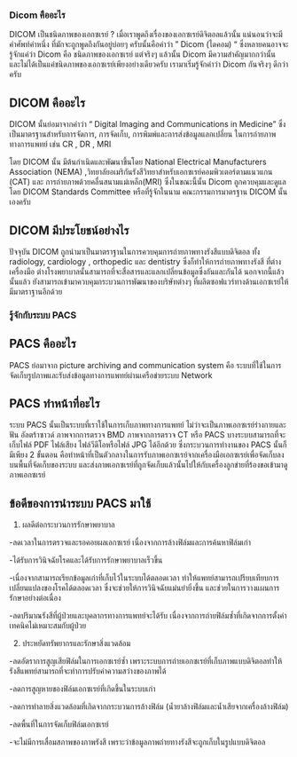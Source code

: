 ### Dicom คืออะไร

DICOM  เป็นชนิดภาพของเอกซเรย์ ?
เมื่อเราพูดถึงเรื่องของเอกซเรย์ดิจิตอลแล้วนั้น แน่นอนว่าจะมีคำศัพท์คำหนึ่ง
ที่มักจะถูกพูดถึงกันอยู่บ่อยๆ ครับนั้นคือคำว่า ” Dicom (ไดคอม) “ ซึ่งหลายคนอาจจะรู้จักแค่ว่า
Dicom คือ ชนิดภาพของเอกซเรย์ แต่จริงๆ แล้วนั้น Dicom มีความสำคัญมากกว่านั้น
และไม่ได้เป็นแค่ชนิดภาพของเอกซเรย์เพียงอย่างเดียวครับ เรามาเริ่มรู้จักคำว่า Dicom กันจริงๆ ดีกว่าครับ

 

## DICOM  คืออะไร
DICOM นั้นย่อมาจากคำว่า “ Digital Imaging and Communications in Medicine”
ซึ่งเป็นมาตรฐานสำหรับการจัดการ, การจัดเก็บ, การพิมพ์และการส่งข้อมูลแลกเปลี่ยน
ในการถ่ายภาพทางการแพทย์ เช่น CR , DR , MRI

โดย DICOM นั้น มีต้นกำเนิดและพัฒนาขึ้นโดย National Electrical Manufacturers Association
(NEMA) ,วิทยาลัยอเมริกันรังสีวิทยาสำหรับเอกซเรย์คอมพิวเตอร์ตามแนวแกน (CAT) และ
การถ่ายภาพด้วยคลื่นสนามแม่เหล็ก(MRI) ซึ่งในขณะนี้นั้น Dicom ถูกควบคุมและดูแลโดย
DICOM Standards Committee หรือที่รู้จักในนาม คณะกรรมการมาตรฐาน DICOM นั้นเองครับ

 

## DICOM  มีประโยชน์อย่างไร
 

ปัจจุบัน DICOM ถูกนำมาเป็นมาตราฐานในการควบคุมการถ่ายภาพทางรังสีแบบดิจิตอล
ทั้ง radiology, cardiology , orthopedic และ dentistry ซึ่งก็ทำให้การถ่ายภาพทางรังสี
ที่ต่างเครื่องมือ ต่างโรงพยาบาลนั้นสามารถที่จะสื่อสารและแลกเปลี่ยนข้อมูลซึ่งกันและกันได้
นอกจากนี้แล้วนั้นแล้ว ยังสามารถเข้ามาควบคุมกระบวนการพัฒนาของบริษัทต่างๆ
ที่ผลิตซอฟแวร์ทางด้านเอกซเรย์ให้มีมาตราฐานอีกด้วย

### รู้จักกับระบบ PACS

## PACS คืออะไร
PACS ย่อมาจาก picture archiving and communication system คือ ระบบที่ใช้ในการจัดเก็บรูปภาพและรับส่งข้อมูลทางการแพทย์ผ่านเครือข่ายระบบ Network

## PACS ทำหน้าที่อะไร
ระบบ PACS นั้นเป็นระบบที่เราใช้ในการเก็บภาพทางการแพทย์ ไม่ว่าจะเป็นภาพเอกซเรย์ร่างกายและฟัน อัลตร้าซาวด์ ภาพจากการตรวจ BMD ภาพจากการตรวจ CT หรือ PACS บางระบบสามารถที่จะเก็บไฟล์ PDF ไฟล์เสียง ไฟล์วีดีโอหรือไฟล์ JPG ได้อีกด้วย ซึ่งกระบวนการทำงานของ PACS นั้นก็มีเพียง 2 ขั้นตอน คือทำหน้าที่เป็นตัวกลางในการรับภาพเอกซเรย์จากเครื่องมือเอกซเรย์เพื่อจัดเก็บลงบนพื้นที่จัดเก็บของระบบ และส่งภาพเอกซเรย์ที่ถูกจัดเก็บแล้วนั้นไปให้กับเครื่องลูกข่ายที่ร้องขอเข้ามาดูภาพเอกซเรย์

## ข้อดีของการนำระบบ PACS มาใช้
1. ผลดีต่อกระบวนการรักษาพยาบาล

-ลดเวลาในการตรวจและรอคอยผลเอกซเรย์ เนื่องจากการล้างฟิล์มและการค้นหาฟิล์มเก่า

-ได้รับการวินิจฉัยโรคและได้รับการรักษาพยาบาลเร็วขึ้น

-เนื่องจากสามารถเรียกข้อมูลเก่าที่เก็บไว้ในระบบได้ตลอดเวลา ทำให้แพทย์สามารถเปรียบเทียบการเปลี่ยนแปลงของโรคได้ตลอดเวลา ซึ่งจะช่วยให้การวินิจฉัยแม่นยำยิ่งขึ้น และช่วยในการวางแผนการรักษาอย่างต่อเนื่อง

-ลดปริมาณรังสีที่ผู้ป่วยและบุคลากรทางการแพทย์จะได้รับ เนื่องจากการถ่ายฟิล์มซ้ำที่เกิดจากการตั้งค่าเทคนิคไม่เหมาะสมกับผู้ป่วย

2. ประหยัดทรัพยากรและรักษาสิ่งแวดล้อม

-ลดอัตราการสูญเสียฟิล์มในการเอกซเรย์ซ้ำ เพราะระบบการถ่ายเอกซเรย์ที่เก็บภาพแบบดิจิตอลทำให้รังสีแพทย์สามารถที่จะทำการปรับค่าความสว่างของภาพได้

-ลดการสูญหายของฟิล์มเอกซเรย์ที่เกิดขึ้นในระบบเก่า

-ลดการทำลายสิ่งแวดล้อมที่เกิดจากกระบวนการล้างฟิล์ม (น้ำยาล้างฟิล์มและน้ำเสียจากเครื่องล้างฟิล์ม)

-ลดพื้นที่ในการจัดเก็บฟิล์มเอกซเรย์

-จะไม่มีการเสื่อมสภาพของภาพรังสี เพราะว่าข้อมูลภาพถ่ายทางรังสีจะถูกเก็บในรูปแบบดิจิตอล 
